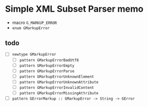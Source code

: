 Simple XML Subset Parser memo
=============================

* macro `G_MARKUP_ERROR`
* `enum GMarkupError`

todo
----

* [ ] `newtype GMarkupError`
	+ [ ] `pattern GMarkupErrorBadUtf8`
	+ [ ] `pattern GMarkupErrorEmpty`
	+ [ ] `pattern GMarkupErrorParse`
	+ [ ] `pattern GMarkupErrorUnknownElement`
	+ [ ] `pattern GMarkupErrorUnknownAttribute`
	+ [ ] `pattern GMarkupErrorInvalidContent`
	+ [ ] `pattern GMarkupErrorMissingAttribute`
* [ ] `pattern GErrorMarkup :: GMarkupError -> String -> GError`
